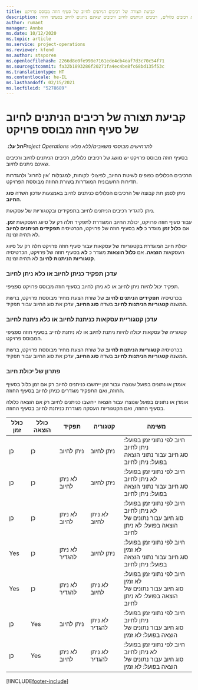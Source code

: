 ```yaml
---
title: קביעת תצורה של רכיבים הניתנים לחיוב של סעיף חוזה מבוסס פרויקט
description: נושא זה מספק מידע אודות רכיבים כלולים, רכיבים הניתנים לחיוב ורכיבים שאינם ניתנים לחיוב בסעיפי חוזה.
author: rumant
manager: Annbe
ms.date: 10/12/2020
ms.topic: article
ms.service: project-operations
ms.reviewer: kfend
ms.author: stsporen
ms.openlocfilehash: 2266d8e0fe998e7161ede4cb4eaf7d3c70c54f71
ms.sourcegitcommit: fa32b1893286f20271fa4ec4be8fc68bd135f53c
ms.translationtype: HT
ms.contentlocale: he-IL
ms.lasthandoff: 02/15/2021
ms.locfileid: "5278689"
---
```

# <a name="configure-chargeable-components-of-a-project-based-contract-line"></a>קביעת תצורה של רכיבים הניתנים לחיוב של סעיף חוזה מבוסס פרויקט

_**חל על:** ‏Project Operations לתרחישים מבוססי משאבים/ללא מלאי_

בסעיף חוזה מבוסס פרויקט יש מושג של רכיבים כלולים, רכיבים הניתנים לחיוב ורכיבים שאינם ניתנים לחיוב.

הרכיבים הכלולים כפופים לשיטת החיוב, לפיצולי לקוחות, למגבלות 'אין לחרוג' ולהגדרות תדירות החשבונית המוגדרות בשורת החוזה מבוססת הפרויקט.

ניתן לסמן תת קבוצה של הרכיבים הכלולים כניתנים לחיוב באמצעות עדכון השדה **סוג החיוב**.

ניתן להגדיר רכיבים הניתנים לחיוב בתפקידים ובקטגוריות של עסקאות.

עבור סעיף חוזה פרויקט, יכולת החיוב המוגדרת לתפקיד חלה רק על סיווג העסקאות **זמן**. אם **כלול זמן** מוגדר כ **לא** בסעיף חוזה של פרויקט, הכרטיסיה **תפקידים הניתנים לחיוב** לא תהיה זמינה.

יכולת חיוב המוגדרת בקטגוריות של עסקאות עבור סעיף חוזה פרויקט חלה רק על סיווג העסקאות **הוצאה**. אם **כלול הוצאות** מוגדר כ **לא** בסעיף חוזה של פרויקט, הכרטיסיה **קטגוריות הניתנות לחיוב** לא תהיה זמינה.

### <a name="update-a-role-to-be-chargeable-or-non-chargeable"></a>עדכן תפקיד כניתן לחיוב או כלא ניתן לחיוב

תפקיד יכול להיות ניתן לחיוב או לא ניתן לחיוב בסעיף חוזה מבוסס פרויקט ספציפי.

בכרטיסיה **תפקידים הניתנים לחיוב** של שורת הצעת מחיר מבוססת פרויקט, ברשת המשנה **קטגוריות הניתנות לחיוב** בשדה **סוג החיוב**, עדכן את סוג החיוב עבור תפקיד.

### <a name="update-a-transaction-category-to-be-chargeable-or-non-chargeable"></a>עדכן קטגוריית עסקאות כניתנת לחיוב או כלא ניתנת לחיוב

קטגוריה של עסקאות יכולה להיות ניתנת לחיוב או לא ניתנת לחייב בסעיף חוזה ספציפי המבוסס פרויקט.

בכרטיסיה **קטגוריות הניתנות לחיוב** של שורת הצעת מחיר מבוססת פרויקט, ברשת המשנה **קטגוריות הניתנות לחיוב** בשדה **סוג החיוב**, עדכן את סוג החיוב עבור תפקיד.

### <a name="resolve-chargeability"></a>פתרון של יכולת חיוב

אומדן או נתונים בפועל שנוצרו עבור זמן ייחשבו כניתנים לחיוב רק אם זמן כלול בסעיף החוזה, ואם התפקיד מוגדרים כניתן לחיוב בסעיף החוזה.

אומדן או נתונים בפועל שנוצרו עבור הוצאה ייחשבו כניתנים לחיוב רק אם הוצאה כלולה בסעיף החוזה, ואם הקטגוריות העסקה מוגדרת כניתנת לחיוב בסעיף החוזה.

| כולל זמן | כולל הוצאה | תפקיד | קטגוריה | משימה |
| --- | --- | --- | --- | --- |
| ‏‏כן | ‏‏כן | ניתן לחיוב | ניתן לחיוב | חיוב לפי נתוני זמן בפועל: ניתן לחיוב </br>סוג חיוב עבור נתוני הוצאה בפועל: ניתן לחיוב |
| ‏‏כן | ‏‏כן | לא ניתן לחיוב | ניתן לחיוב | חיוב לפי נתוני זמן בפועל: לא ניתן לחיוב </br>סוג חיוב עבור נתוני הוצאה בפועל: ניתן לחיוב |
| ‏‏כן | ‏‏כן | לא ניתן לחיוב | לא ניתן לחיוב | חיוב לפי נתוני זמן בפועל: לא ניתן לחיוב </br>סוג חיוב עבור נתונים של הוצאה בפועל: לא ניתן לחיוב |
| Yes | ‏‏כן | לא ניתן להגדיר | ניתן לחיוב | חיוב לפי נתוני זמן בפועל: לא זמין </br>סוג חיוב עבור נתוני הוצאה בפועל: ניתן לחיוב |
| Yes | ‏‏כן | לא ניתן להגדיר | לא ניתן לחיוב | חיוב לפי נתוני זמן בפועל: לא זמין </br>סוג חיוב עבור נתונים של הוצאה בפועל: לא ניתן לחיוב |
| ‏‏כן | Yes | ניתן לחיוב | לא ניתן להגדיר | חיוב לפי נתוני זמן בפועל: ניתן לחיוב </br>סוג חיוב עבור נתונים של הוצאה בפועל: לא זמין |
| ‏‏כן | Yes | לא ניתן לחיוב | לא ניתן להגדיר | חיוב לפי נתוני זמן בפועל: לא ניתן לחיוב </br> סוג חיוב עבור נתונים של הוצאה בפועל: לא זמין |


[!INCLUDE[footer-include](../includes/footer-banner.md)]
